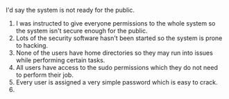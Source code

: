 I'd say the system is not ready for the public.
1. I was instructed to give everyone permissions to the whole system so the system isn't secure enough for the public.
2. Lots of the security software hasn't been started so the system is prone to hacking.
3. None of the users have home directories so they may run into issues while performing certain tasks.
4. All users have access to the sudo permissions which they do not need to perform their job.
5. Every user is assigned a very simple password which is easy to crack.
6. 